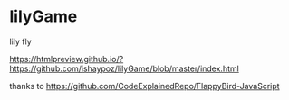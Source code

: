 # lilyGame
lily fly

https://htmlpreview.github.io/?https://github.com/ishaypoz/lilyGame/blob/master/index.html

thanks to 
https://github.com/CodeExplainedRepo/FlappyBird-JavaScript
